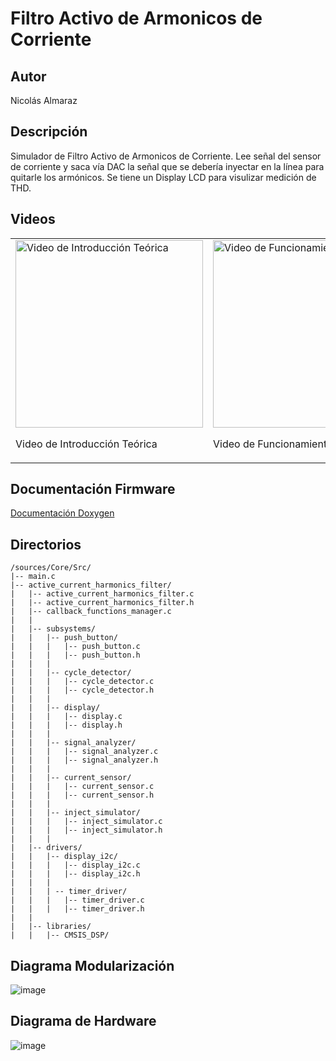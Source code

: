 # Filtro Activo de Armonicos de Corriente

## Autor
Nicolás Almaraz

## Descripción
Simulador de Filtro Activo de Armonicos de Corriente. Lee señal del sensor de corriente y saca vía DAC la señal que se debería inyectar en la línea para quitarle los armónicos.
Se tiene un Display LCD para visulizar medición de THD.

## Videos

<table>
  <tr>
    <td>
      <a href="https://www.youtube.com/watch?v=d_W_DLnTHeg">
        <img src="https://img.youtube.com/vi/d_W_DLnTHeg/0.jpg" alt="Video de Introducción Teórica" width="300">
      </a>
      <p>Video de Introducción Teórica</p>
    </td>
    <td>
      <a href="https://www.youtube.com/watch?v=SaUtxi-bsFg&lc=Ugy0l7aQObMK8iRjLyR4AaABAg&ab_channel=NicolasAlmaraz">
        <img src="https://img.youtube.com/vi/SaUtxi-bsFg/0.jpg" alt="Video de Funcionamiento" width="300">
      </a>
      <p>Video de Funcionamiento</p>
    </td>
  </tr>
</table>

## Documentación Firmware
[Documentación Doxygen](https://rawcdn.githack.com/NicolasTobiasAlmaraz/filtro_activo_armonicos_corriente/50b7d0af559790f539d4cfe7f90ac27d37ef2cf7/Doc%20Firmware/html/index.html)

## Directorios
```
/sources/Core/Src/
|-- main.c
|-- active_current_harmonics_filter/
|   |-- active_current_harmonics_filter.c
|   |-- active_current_harmonics_filter.h
|   |-- callback_functions_manager.c
|   |
|   |-- subsystems/
|   |   |-- push_button/
|   |   |   |-- push_button.c
|   |   |   |-- push_button.h
|   |   |
|   |   |-- cycle_detector/
|   |   |   |-- cycle_detector.c
|   |   |   |-- cycle_detector.h
|   |   |
|   |   |-- display/
|   |   |   |-- display.c
|   |   |   |-- display.h
|   |   |
|   |   |-- signal_analyzer/
|   |   |   |-- signal_analyzer.c
|   |   |   |-- signal_analyzer.h
|   |   |
|   |   |-- current_sensor/
|   |   |   |-- current_sensor.c
|   |   |   |-- current_sensor.h
|   |   |
|   |   |-- inject_simulator/
|   |   |   |-- inject_simulator.c 
|   |   |   |-- inject_simulator.h
|   |   |
|   |-- drivers/
|   |   |-- display_i2c/
|   |   |   |-- display_i2c.c
|   |   |   |-- display_i2c.h
|   |   |
|   |   | -- timer_driver/
|   |   |   |-- timer_driver.c
|   |   |   |-- timer_driver.h
|   |
|   |-- libraries/
|   |   |-- CMSIS_DSP/
```
## Diagrama Modularización
![image](https://github.com/user-attachments/assets/1cc70c7a-63f9-454d-b883-44be9710dacb)

## Diagrama de Hardware
![image](https://github.com/user-attachments/assets/eaa57089-106b-4097-932e-7dc243836390)

